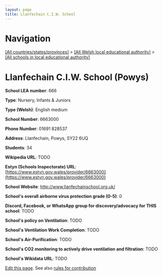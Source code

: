 ```yaml
---
layout: page
title: Llanfechain C.I.W. School
---
```

# Navigation

[[All countries/states/provinces]](../../..) > [[All Welsh local educational authority]](../..) > [[All schools in local educational authority]](..)

# Llanfechain C.I.W. School (Powys)

**School LEA number**: 666

**Type**: Nursery, Infants & Juniors

**Type (Welsh)**: English medium

**School Number**: 6663000

**Phone Number**: 01691 828537

**Address**: Llanfechain, Powys, SY22 6UQ

**Students**: 34

**Wikipedia URL**: TODO

**Estyn (Schools Inspectorate) URL**: [https://www.estyn.gov.wales/provider/6663000](https://www.estyn.gov.wales/provider/6663000)

**School Website**: http://www.llanfechainschool.org.uk/

**School's overall airborne virus protection grade (0-5)**: 0

**Discord, Facebook, or WhatsApp group for discovery/advocacy for THIS school**: TODO

**School's policy on Ventilation**: TODO

**School's Ventilation Work Completion**: TODO

**School's Air-Purification**: TODO

**School's CO2 monitoring to actively drive ventilation and filtration**: TODO

**School's Wikidata URL**: TODO




[Edit this page](https://github.com/VentilationProject/Wales/edit/prif/./Powys/Llanfechain_C.I.W._School.md). See also [rules for contribution](../../../contribution-rules/)